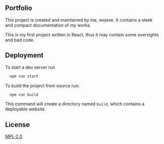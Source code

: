 ## Portfolio

This project is created and maintained by me, wojexe. It contains a sleek and compact documentation of my works.

This is my first project written in React, thus it may contain some oversights and bad code.

## Deployment

To start a dev server run

```zsh
  npm run start
```

To build the project from source run:

```zsh
  npm run build
```

This command will create a directory named `build`, which contains a deployable website.
## License

[MPL-2.0](https://choosealicense.com/licenses/mpl-2.0/)

  